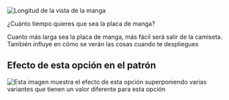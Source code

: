 ![Longitud de la vista de la manga](sleeveplacketlength.svg)

¿Cuánto tiempo quieres que sea la placa de manga?

<Note>

Cuanto más larga sea la placa de manga, más fácil será salir de la camiseta.
También influye en cómo se verán las cosas cuando te despliegues

</Note>

## Efecto de esta opción en el patrón

![Esta imagen muestra el efecto de esta opción superponiendo varias variantes que tienen un valor diferente para esta opción](simon_sleeveplacketlength_sample.svg "Efecto de esta opción en el patrón")
